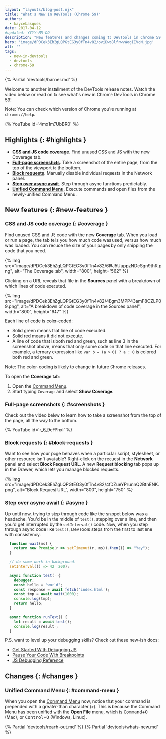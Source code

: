 ```yaml
---
layout: "layouts/blog-post.njk"
title: "What's New In DevTools (Chrome 59)"
authors:
  - kaycebasques
date: 2017-04-12
#updated: YYYY-MM-DD
description: "New features and changes coming to DevTools in Chrome 59."
hero: 'image/dPDCek3EhZgLQPGtEG3y0fTn4v82/oviDwq8lfrwvWogIIVcN.jpg'
alt: ''
tags:
  - new-in-devtools
  - devtools
  - chrome-59
---
```


{% Partial 'devtools/banner.md' %}

Welcome to another installment of the DevTools release notes. Watch the video
below or read on to see what's new in Chrome DevTools in Chrome 59!

Note: You can check which version of Chrome you're running at `chrome://help`.

{% YouTube id='4mx1m7UbBR0' %}


## Highlights {: #highlights }

* [**CSS and JS code coverage**](#coverage). Find unused CSS and JS with
  the new Coverage tab.
* [**Full-page screenshots**](#screenshots). Take a screenshot of the
  entire page, from the top of the viewport to the bottom.
* [**Block requests**](#block-requests). Manually disable individual
  requests in the Network panel.
* [**Step over async await**](#async). Step through async functions predictably.
* [**Unified Command Menu**](#command-menu). Execute commands and open files
  from the newly-unified Command Menu.


## New features {: #new-features }

### CSS and JS code coverage {: #coverage }

Find unused CSS and JS code with the new **Coverage** tab. When you load or
run a page, the tab tells you how much code was used, versus how much was
loaded. You can reduce the size of your pages by only shipping the code
that you need.

{% Img src="image/dPDCek3EhZgLQPGtEG3y0fTn4v82/6I9J5UuppzNDcSgn9thR.png", alt="The Coverage tab", width="800", height="562" %}

Clicking on a URL reveals that file in the **Sources** panel with a breakdown
of which lines of code executed.

{% Img src="image/dPDCek3EhZgLQPGtEG3y0fTn4v82/4Bgm3MPP43amF8CZLP09.png", alt="A breakdown of code coverage in the Sources panel", width="800", height="647" %}

Each line of code is color-coded:

* Solid green means that line of code executed.
* Solid red means it did not execute.
* A line of code that is both red and green, such as line 3 in the screenshot above,
  means that only some code on that line executed. For example, a ternary
  expression like `var b = (a > 0) ? a : 0` is colored both red and green.

Note: The color-coding is likely to change in future Chrome releases.

To open the **Coverage** tab:

1. Open the [Command Menu](/docs/devtools/command-menu/#open).
1. Start typing `Coverage` and select **Show Coverage**.

### Full-page screenshots {: #screenshots }

Check out the video below to learn how to take a screenshot from the top
of the page, all the way to the bottom.

{% YouTube id='r_6_9eFPhxI' %}

### Block requests {: #block-requests }

Want to see how your page behaves when a particular script, stylesheet, or
other resource isn't available? Right-click on the request in the **Network**
panel and select **Block Request URL**. A new **Request blocking** tab
pops up in the Drawer, which lets you manage blocked requests.

{% Img src="image/dPDCek3EhZgLQPGtEG3y0fTn4v82/4fOZueYPrunnQ2BtnENK.png", alt="Block Request URL", width="800", height="750" %}

### Step over async await {: #async }

Up until now, trying to step through code like the snippet below was a
headache. You'd be in the middle of `test()`, stepping over a line, and then
you'd get interrupted by the `setInterval()` code. Now, when you step through
async code like `test()`, DevTools steps from the first to last line with
consistency.

```js
  function wait(ms) {
    return new Promise(r => setTimeout(r, ms)).then(() => "Yay");
  }

  // do some work in background.
  setInterval(() => 42, 200);

  async function test() {
    debugger;
    const hello = "world";
    const response = await fetch('index.html');
    const tmp = await wait(1000);
    console.log(tmp);
    return hello;
  }

  async function runTest() {
    let result = await test();
    console.log(result);
  }
```

P.S. want to level up your debugging skills? Check out these new-ish docs:

* [Get Started With Debugging JS](/docs/devtools/javascript/)
* [Pause Your Code With Breakpoints](/devtools/javascript/breakpoints/)
* [JS Debugging Reference](/docs/devtools/javascript/reference/)

## Changes {: #changes }

### Unified Command Menu {: #command-menu }

When you open the [Command Menu](/docs/devtools/command-menu/#open) now, notice that your command
is prepended with a greater-than character (`>`). This is because the Command
Menu has been unified with the **Open File** menu, which is
<kbd>Command</kbd>+<kbd>O</kbd> (Mac), or <kbd>Control</kbd>+<kbd>O</kbd>
(Windows, Linux).

{% Partial 'devtools/reach-out.md' %}
{% Partial 'devtools/whats-new.md' %}


